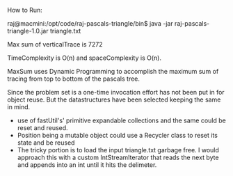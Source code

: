 
How to Run:

raj@macmini:/opt/code/raj-pascals-triangle/bin$ java -jar raj-pascals-triangle-1.0.jar triangle.txt

 Max sum of verticalTrace is 7272
 
 TimeComplexity is O(n) and spaceComplexity is O(n).


MaxSum uses Dynamic Programming to accomplish the maximum sum of tracing from top to bottom of the pascals tree.

Since the problem set is a one-time invocation effort has not been put in for object reuse.
But the datastructures have been selected keeping the same in mind.
 - use of fastUtil's' primitive expandable collections and the same could be reset and reused.
 - Position being a mutable object could use a Recycler class to reset its state and be reused
 - The tricky portion is to load the input triangle.txt garbage free. I would approach this with a custom IntStreamIterator that reads the next byte and appends into an int until it hits the delimeter.

